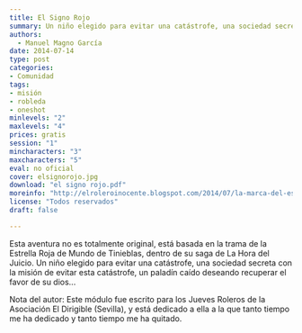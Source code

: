 ```yaml
---
title: El Signo Rojo
summary: Un niño elegido para evitar una catástrofe, una sociedad secreta con la misión de evitar esta catástrofe, un paladín caído deseando recuperar el favor de su dios...
authors:
  - Manuel Magno García
date: 2014-07-14
type: post
categories:
- Comunidad
tags:
- misión
- robleda
- oneshot
minlevels: "2"
maxlevels: "4"
prices: gratis
session: "1"
mincharacters: "3"
maxcharacters: "5"
eval: no oficial
cover: elsignorojo.jpg
download: "el signo rojo.pdf"
moreinfo: "http://elroleroinocente.blogspot.com/2014/07/la-marca-del-este-simple-pero-eficaz.html"
license: "Todos reservados"
draft: false

---
```


Esta aventura no es totalmente original, está basada en la trama de la Estrella Roja de Mundo de Tinieblas, dentro de su saga de La Hora del Juicio. Un niño elegido para evitar una catástrofe, una sociedad secreta con la misión de evitar esta catástrofe, un paladín caído deseando recuperar el favor de su dios...

Nota del autor:
Este módulo fue escrito para los Jueves Roleros de la Asociación El Dirigible (Sevilla), y está dedicado a ella a la que tanto tiempo me ha dedicado y tanto tiempo me ha quitado.
